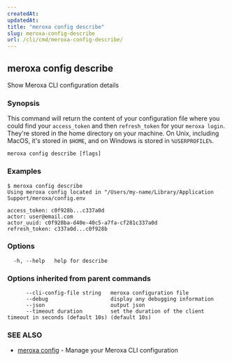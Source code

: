 ```yaml
---
createdAt: 
updatedAt: 
title: "meroxa config describe"
slug: meroxa-config-describe
url: /cli/cmd/meroxa-config-describe/
---
```

## meroxa config describe

Show Meroxa CLI configuration details

### Synopsis

This command will return the content of your configuration file where you could find your `access_token` and then `refresh_token` for your `meroxa login`. They're stored in the home directory on your machine. On Unix, including MacOS, it's stored in `$HOME`, and on Windows is stored in `%USERPROFILE%`.

```
meroxa config describe [flags]
```

### Examples

```
$ meroxa config describe
Using meroxa config located in "/Users/my-name/Library/Application Support/meroxa/config.env

access_token: c0f928b...c337a0d
actor: user@email.com
actor_uuid: c0f928ba-d40e-40c5-a7fa-cf281c337a0d
refresh_token: c337a0d...c0f928b

```

### Options

```
  -h, --help   help for describe
```

### Options inherited from parent commands

```
      --cli-config-file string   meroxa configuration file
      --debug                    display any debugging information
      --json                     output json
      --timeout duration         set the duration of the client timeout in seconds (default 10s) (default 10s)
```

### SEE ALSO

* [meroxa config](/cli/cmd/meroxa-config/)	 - Manage your Meroxa CLI configuration

